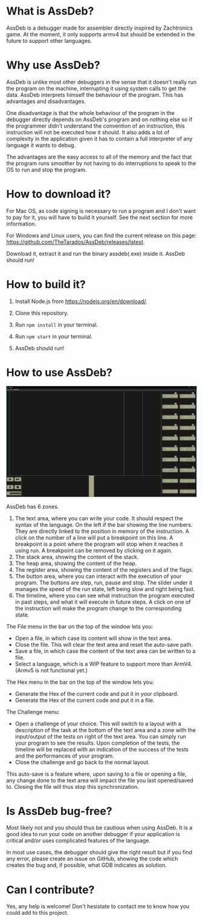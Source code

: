 # What is AssDeb?

AssDeb is a debugger made for assembler directly inspired by Zachtronics game. At the moment, it only supports armv4 but should be extended in the future to support other languages.

# Why use AssDeb?

AssDeb is unlike most other debuggers in the sense that it doesn't really run the program on the machine, interrupting it using system calls to get the data. AssDeb interprets himself the behaviour of the program. This has advantages and disadvantages. 

One disadvantage is that the whole behaviour of the program in the debugger directly depends on AssDeb's program and on nothing else so if the programmer didn't understand the convention of an instruction, this instruction will not be executed how it should. It also adds a lot of complexity in the application given it has to contain a full interpreter of any language it wants to debug.

The advantages are the easy access to all of the memory and the fact that the program runs smoother by not having to do interruptions to speak to the OS to run and stop the program.

# How to download it?

For Mac OS, as code signing is necessary to run a program and I don't want to pay for it, you will have to build it yourself. See the next section for more information.

For Windows and Linux users, you can find the current release on this page: https://github.com/TheTarados/AssDeb/releases/latest.

Download it, extract it and run the binary assdeb(.exe) inside it. AssDeb should run!

# How to build it?

1. Install Node.js from https://nodejs.org/en/download/.

2. Clone this repository.

3. Run `npm install` in your terminal.

4. Run `npm start` in your terminal.

5. AssDeb should run!

# How to use AssDeb?

![](./images/Screenshot.png)

AssDeb has 6 zones.
1. The text area, where you can write your code. It should respect the syntax of the language. On the left if the bar showing the line numbers. They are directly linked to the position in memory of the instruction. A click on the number of a line will put a breakpoint on this line. A breakpoint is a point where the program will stop when it reaches it using run. A breakpoint can be removed by clicking on it again.
2. The stack area, showing the content of the stack.
3. The heap area, showing the content of the heap.
4. The register area, showing the content of the registers and of the flags.
5. The button area, where you can interact with the execution of your program. The buttons are step, run, pause and stop. The slider under it manages the speed of the run state, left being slow and right being fast.
6. The timeline, where you can see what instruction the program executed in past steps, and what it will execute in future steps. A click on one of the instruction will make the program change to the corresponding state.

The File menu in the bar on the top of the window lets you:
- Open a file, in which case its content will show in the text area.
- Close the file. This will clear the text area and reset the auto-save path.
- Save a file, in which case the content of the text area can be written to a file.
- Select a language, which is a WIP feature to support more than ArmV4. (Armv5 is not functional yet.)

The Hex menu in the bar on the top of the window lets you:
- Generate the Hex of the current code and put it in your clipboard.
- Generate the Hex of the current code and put it in a file.

The Challenge menu:
- Open a challenge of your choice. This will switch to a layout with a description of the task at the bottom of the text area and a zone with the input/output of the tests on right of the text area. You can simply run your program to see the results. Upon completion of the tests, the timeline will be replaced with an indication of the success of the tests and the performances of your program.
- Close the challenge and go back to the normal layout.

This auto-save is a feature where, upon saving to a file or opening a file, any change done to the text area will impact the file you last opened/saved to. Closing the file will thus stop this synchronization.

# Is AssDeb bug-free?

Most likely not and you should thus be cautious when using AssDeb. It is a good idea to run your code on another debugger if your application is critical and/or uses complicated features of the language.

In most use cases, the debugger should give the right result but if you find any error, please create an issue on GitHub, showing the code which creates the bug and, if possible, what GDB indicates as solution.

# Can I contribute?

Yes, any help is welcome! Don't hesistate to contact me to know how you could add to this project.